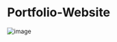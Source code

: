 # Portfolio-Website

![image](https://github.com/user-attachments/assets/227c0311-40b2-4063-a628-318223bbac54)
